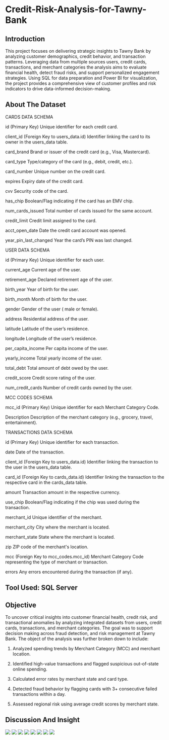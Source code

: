 # Credit-Risk-Analysis-for-Tawny-Bank

## Introduction

This project focuses on delivering strategic insights to Tawny Bank by analyzing customer demographics, credit behavior, and transaction patterns. Leveraging data from multiple sources users, credit cards, transactions, and merchant categories the analysis aims to evaluate financial health, detect fraud risks, and support personalized engagement strategies. Using SQL for data preparation and Power BI for visualization, the project provides a comprehensive view of customer profiles and risk indicators to drive data-informed decision-making.

## About The Dataset

CARDS DATA SCHEMA

id (Primary Key)	 Unique identifier for each credit card.

client_id (Foreign Key to users_data.id)	 Identifier linking the card to its owner in the users_data table.

card_brand	 Brand or issuer of the credit card (e.g., Visa, Mastercard).

card_type	 Type/category of the card (e.g., debit, credit, etc.).

card_number	 Unique number on the credit card.

expires	 Expiry date of the credit card.

cvv	 Security code of the card.

has_chip	 Boolean/Flag indicating if the card has an EMV chip.

num_cards_issued	 Total number of cards issued for the same account.

credit_limit	 Credit limit assigned to the card.

acct_open_date	 Date the credit card account was opened.

year_pin_last_changed	 Year the card’s PIN was last changed.

USER DATA SCHEMA

id (Primary Key)	 Unique identifier for each user.

current_age	 Current age of the user.

retirement_age	 Declared retirement age of the user.

birth_year	 Year of birth for the user.

birth_month	 Month of birth for the user.

gender	 Gender of the user ( male or female).

address	 Residential address of the user.

latitude	 Latitude of the user’s residence.

longitude	 Longitude of the user’s residence.

per_capita_income	 Per capita income of the user.

yearly_income	 Total yearly income of the user.

total_debt	 Total amount of debt owed by the user.

credit_score	 Credit score rating of the user.

num_credit_cards	 Number of credit cards owned by the user.

MCC CODES SCHEMA

mcc_id (Primary Key)	Unique identifier for each Merchant Category Code.

Description	Description of the merchant category (e.g., grocery, travel, entertainment).

TRANSACTIONS DATA SCHEMA

id (Primary Key)	 Unique identifier for each transaction.

date	 Date of the transaction.

client_id (Foreign Key to users_data.id)	 Identifier linking the transaction to the user in the users_data table.

card_id (Foreign Key to cards_data.id)	 Identifier linking the transaction to the respective card in the cards_data table.

amount	 Transaction amount in the respective currency.

use_chip	 Boolean/Flag indicating if the chip was used during the transaction.

merchant_id	 Unique identifier of the merchant.

merchant_city	 City where the merchant is located.

merchant_state	 State where the merchant is located.

zip	 ZIP code of the merchant's location.

mcc (Foreign Key to mcc_codes.mcc_id)	 Merchant Category Code representing the type of merchant or transaction.

errors	 Any errors encountered during the transaction (if any).

## Tool Used: SQL Server

## Objective

To uncover critical insights into customer financial health, credit risk, and transactional anomalies by analyzing integrated datasets from users, credit cards, transactions, and merchant categories. The goal was to support decision making across fraud detection, and risk management at Tawny Bank. The object of the analysis was further broken down to include:

1. Analyzed spending trends by Merchant Category (MCC) and merchant location.

2. Identified high-value transactions and flagged suspicious out-of-state online spending.

3. Calculated error rates by merchant state and card type.

4. Detected fraud behavior by flagging cards with 3+ consecutive failed transactions within a day.

5. Assessed regional risk using average credit scores by merchant state.

## Discussion And Insight

![](10.png)
![](9.png)
![](8.png)
![](7.png)
![](6.png)
![](5.png)
![](4.png)
![](3.png)










